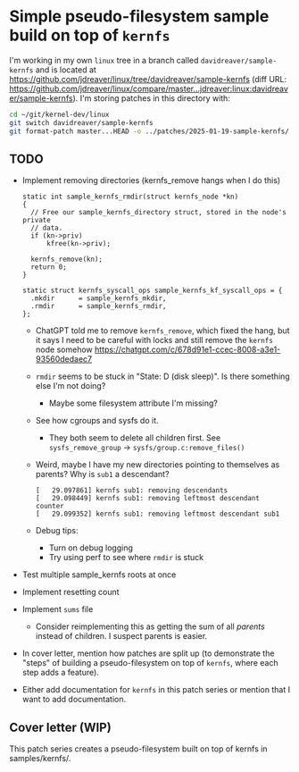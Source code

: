 # Simple pseudo-filesystem sample build on top of `kernfs`

I'm working in my own `linux` tree in a branch called `davidreaver/sample-kernfs` and is located at <https://github.com/jdreaver/linux/tree/davidreaver/sample-kernfs> (diff URL: <https://github.com/jdreaver/linux/compare/master...jdreaver:linux:davidreaver/sample-kernfs>). I'm storing patches in this directory with:

```sh
cd ~/git/kernel-dev/linux
git switch davidreaver/sample-kernfs
git format-patch master...HEAD -o ../patches/2025-01-19-sample-kernfs/
```

## TODO

- Implement removing directories (kernfs_remove hangs when I do this)

  ```
  static int sample_kernfs_rmdir(struct kernfs_node *kn)
  {
  	// Free our sample_kernfs_directory struct, stored in the node's private
  	// data.
  	if (kn->priv)
  		kfree(kn->priv);

  	kernfs_remove(kn);
  	return 0;
  }

  static struct kernfs_syscall_ops sample_kernfs_kf_syscall_ops = {
  	.mkdir		= sample_kernfs_mkdir,
  	.rmdir		= sample_kernfs_rmdir,
  };
  ```

  - ChatGPT told me to remove `kernfs_remove`, which fixed the hang, but it says I need to be careful with locks and still remove the `kernfs` node somehow <https://chatgpt.com/c/678d91e1-ccec-8008-a3e1-93560dedaec7>
  - `rmdir` seems to be stuck in "State: D (disk sleep)". Is there something else I'm not doing?
    - Maybe some filesystem attribute I'm missing?
  - See how cgroups and sysfs do it.
    - They both seem to delete all children first. See `sysfs_remove_group` -> `sysfs/group.c:remove_files()`
  - Weird, maybe I have my new directories pointing to themselves as parents? Why is `sub1` a descendant?

    ```
    [   29.097861] kernfs sub1: removing descendants
    [   29.098449] kernfs sub1: removing leftmost descendant counter
    [   29.099352] kernfs sub1: removing leftmost descendant sub1
    ```

  - Debug tips:
    - Turn on debug logging
    - Try using perf to see where `rmdir` is stuck
- Test multiple sample_kernfs roots at once
- Implement resetting count
- Implement `sums` file
  - Consider reimplementing this as getting the sum of all _parents_ instead of children. I suspect parents is easier.
- In cover letter, mention how patches are split up (to demonstrate the "steps" of building a pseudo-filesystem on top of `kernfs`, where each step adds a feature).
- Either add documentation for `kernfs` in this patch series or mention that I want to add documentation.

## Cover letter (WIP)

This patch series creates a pseudo-filesystem built on top of kernfs in
samples/kernfs/.
